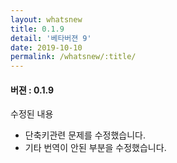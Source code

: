```yaml
---
layout: whatsnew
title: 0.1.9
detail: '베타버젼 9'
date: 2019-10-10
permalink: /whatsnew/:title/
---
```

<h4>버젼 : 0.1.9</h4>

수정된 내용
- 단축키관련 문제를 수정했습니다.
- 기타 번역이 안된 부분을 수정했습니다.
